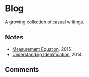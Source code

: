 # Blog

A growing collection of casual writings.

## Notes

* [Measurement Equation](/doc/measurement.pdf), 2015
* [Understanding Identification](/doc/identification.pdf), 2014

## Comments
